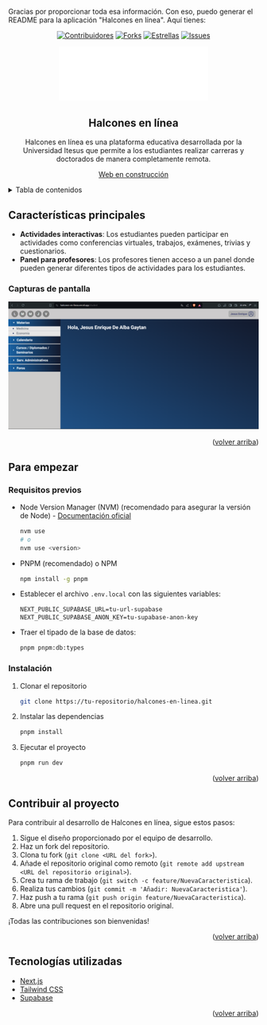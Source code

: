 Gracias por proporcionar toda esa información. Con eso, puedo generar el README para la aplicación "Halcones en línea". Aquí tienes:

<a name="readme-top"></a>

<div align="center">

[![Contribuidores][contributors-shield]][contributors-url]
[![Forks][forks-shield]][forks-url]
[![Estrellas][stars-shield]][stars-url]
[![Issues][issues-shield]][issues-url]

<a href="https://halcones-en-linea.vercel.app/">
  <img width="300px" src="/public/img/logo-itesus.png" alt="Logo" width="800" />
</a>

## Halcones en línea

Halcones en línea es una plataforma educativa desarrollada por la Universidad Itesus que permite a los estudiantes realizar carreras y doctorados de manera completamente remota.

[Web en construcción](https://halcones-en-linea.vercel.app/)

</div>

<details>
<summary>Tabla de contenidos</summary>

- [Halcones en línea](#halcones-en-linea)
- [Características principales](#características-principales)
  - [Capturas de pantalla](#capturas-de-pantalla)
- [Para empezar](#para-empezar)
  - [Requisitos previos](#requisitos-previos)
  - [Instalación](#instalación)
- [Contribuir al proyecto](#contribuir-al-proyecto)
- [Tecnologías utilizadas](#tecnologías-utilizadas)

</details>

## Características principales

- **Actividades interactivas**: Los estudiantes pueden participar en actividades como conferencias virtuales, trabajos, exámenes, trivias y cuestionarios.
- **Panel para profesores**: Los profesores tienen acceso a un panel donde pueden generar diferentes tipos de actividades para los estudiantes.

### Capturas de pantalla

![Captura de pantalla en móvil](/public/img/desktop-ss.png)
<!-- ![Captura de pantalla en ordenador](inserta-url-captura-ordenador) -->

<p align="right">(<a href="#readme-top">volver arriba</a>)</p>

## Para empezar

### Requisitos previos

- Node Version Manager (NVM) (recomendado para asegurar la versión de Node) - [Documentación oficial](https://github.com/nvm-sh/nvm?tab=readme-ov-file#installing-and-updating)

  ```sh
  nvm use
  # o
  nvm use <version>
  ```

- PNPM (recomendado) o NPM

  ```sh
  npm install -g pnpm
  ```

- Establecer el archivo `.env.local` con las siguientes variables:

  ```plaintext
  NEXT_PUBLIC_SUPABASE_URL=tu-url-supabase
  NEXT_PUBLIC_SUPABASE_ANON_KEY=tu-supabase-anon-key
  ```

- Traer el tipado de la base de datos:

  ```sh
  pnpm pnpm:db:types
  ```

### Instalación

1. Clonar el repositorio

   ```sh
   git clone https://tu-repositorio/halcones-en-linea.git
   ```

2. Instalar las dependencias

   ```sh
   pnpm install
   ```

3. Ejecutar el proyecto

   ```sh
   pnpm run dev
   ```

<p align="right">(<a href="#readme-top">volver arriba</a>)</p>

## Contribuir al proyecto

Para contribuir al desarrollo de Halcones en línea, sigue estos pasos:

1. Sigue el diseño proporcionado por el equipo de desarrollo.
2. Haz un fork del repositorio.
3. Clona tu fork (`git clone <URL del fork>`).
4. Añade el repositorio original como remoto (`git remote add upstream <URL del repositorio original>`).
5. Crea tu rama de trabajo (`git switch -c feature/NuevaCaracteristica`).
6. Realiza tus cambios (`git commit -m 'Añadir: NuevaCaracteristica'`).
7. Haz push a tu rama (`git push origin feature/NuevaCaracteristica`).
8. Abre una pull request en el repositorio original.

¡Todas las contribuciones son bienvenidas!

<p align="right">(<a href="#readme-top">volver arriba</a>)</p>

## Tecnologías utilizadas

- [Next.js](https://nextjs.org/)
- [Tailwind CSS](https://tailwindcss.com/)
- [Supabase](https://supabase.io/)

<p align="right">(<a href="#readme-top">volver arriba</a>)</p>

[contributors-shield]: https://img.shields.io/github/contributors/Foco-Grafico/halcones-en-linea.svg?style=for-the-badge
[contributors-url]: https://github.com/Foco-Grafico/halcones-en-linea/graphs/contributors
[forks-shield]: https://img.shields.io/github/forks/Foco-Grafico/halcones-en-linea.svg?style=for-the-badge
[forks-url]: https://github.com/Foco-Grafico/halcones-en-linea/network/members
[stars-shield]: https://img.shields.io/github/stars/Foco-Grafico/halcones-en-linea.svg?style=for-the-badge
[stars-url]: https://github.com/Foco-Grafico/halcones-en-linea/stargazers
[issues-shield]: https://img.shields.io/github/issues/Foco-Grafico/halcones-en-linea.svg?style=for-the-badge
[issues-url]: https://github.com/Foco-Grafico/halcones-en-linea/issues

<!-- Por favor, asegúrate de reemplazar `inserta-url-del-logo-aqui`, `inserta-url-captura-movil` y `inserta-url-captura-ordenador` con las URLs correspondientes para el logo y las capturas de pantalla de la aplicación. Además, reemplaza `tu-url-supabase` y `tu-supabase-anon-key` con las URL y clave anónima de Supabase correspondientes. Y finalmente, sustituye `tu-usuario` en los enlaces de los badges y las URL de GitHub con tu nombre de usuario de GitHub. -->